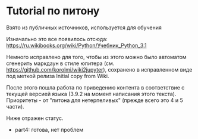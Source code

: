 # Tutorial по питону

Взято из публичных источников, используется для обучения

Изначально это все появилось отсюда: https://ru.wikibooks.org/wiki/Python/Учебник_Python_3.1

Немного исправлено для того, чтобы из этого можно было автоматом сгенерить маркдаун в стиле юпитера (см. https://github.com/korolmi/wiki2jupyter), сохранено в исправленном виде под меткой релиза Initial copy from Wiki.

После этого пошла работа по приведению контента в соответствие с текущей версией языка (3.9.2 на момент написания этого текста). Приоритеты - от "питона для нетерпеливых" (прежде всего это 4 и 5 части).

Ниже отражен статус.

* part4: готова, нет проблем

